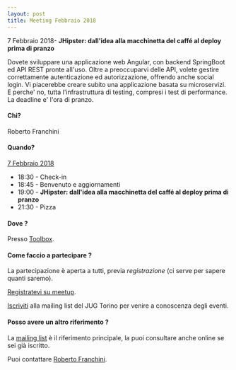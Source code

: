 ```yaml
---
layout: post
title: Meeting Febbraio 2018
---
```


7 Febbraio 2018- **JHipster: dall'idea alla macchinetta del caffé al deploy prima di pranzo**

Dovete sviluppare una applicazione web Angular, con backend SpringBoot ed API REST pronte all'uso.
Oltre a preoccuparvi delle API, volete gestire correttamente autenticazione ed autorizzazione, offrendo anche social login.
Vi piacerebbe creare subito una applicazione basata su microservizi.
E perche' no, tutta l'infrastruttura di testing, compresi i test di performance.
La deadline e' l'ora di pranzo.

#### Chi?

Roberto Franchini

#### Quando?

<u>7 Febbraio 2018</u>

* 18:30 - Check-in
* 18:45 - Benvenuto e aggiornamenti
* 19:00 - **JHipster: dall'idea alla macchinetta del caffé al deploy prima di pranzo**
* 21:30 - Pizza

#### Dove ?

Presso [Toolbox](/places/toolbox/).

#### Come faccio a partecipare ?

La partecipazione è aperta a tutti, previa *registrazione* (ci serve per sapere quanti saremo).

[Registratevi su meetup](https://www.meetup.com/JUGTorino/events/247266308/).

[Iscriviti](/subscribe/) alla mailing list del JUG Torino per venire a conoscenza degli eventi.

#### Posso avere un altro riferimento ?

La [mailing list](https://groups.yahoo.com/groups/it-torino-java-jug) è il riferimento principale,
la puoi consultare anche online se sei già iscritto.

Puoi contattare [Roberto Franchini](/people/robertofranchini/).

